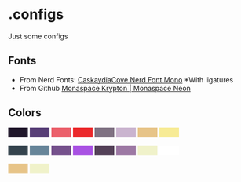 # .configs

Just some configs

## Fonts

- From Nerd Fonts: [CaskaydiaCove Nerd Font Mono](https://www.nerdfonts.com/font-downloads#:~:text=Reserved%20Font%20Name%3A-,Cascadia%20Code,-%E2%80%A2%20Version%3A%202111.01) *With ligatures
- From Github [Monaspace Krypton | Monaspace Neon](https://github.com/githubnext/monaspace#monaspace)

## Colors

![Black](data:image/png;base64,iVBORw0KGgoAAAANSUhEUgAAACgAAAAUCAYAAAD/Rn+7AAAAAXNSR0IArs4c6QAAAEFJREFUSEtjVBDX/s8wiAHjqAMpjJ3REKQwABlGQ3A0BCkNAUr1j6bB0RCkNAQo1T+aBkdDkNIQoFT/aBoc9iEIAFhGG6kyXM+2AAAAAElFTkSuQmCC)
![Bright Black](data:image/png;base64,iVBORw0KGgoAAAANSUhEUgAAACgAAAAUCAYAAAD/Rn+7AAAAAXNSR0IArs4c6QAAAEFJREFUSEtjjLAv/88wiAHjqAMpjJ3REKQwABlGQ3A0BCkNAUr1j6bB0RCkNAQo1T+aBkdDkNIQoFT/aBoc9iEIAP0WKRl/9WV/AAAAAElFTkSuQmCC)
![Red](data:image/png;base64,iVBORw0KGgoAAAANSUhEUgAAACgAAAAUCAYAAAD/Rn+7AAAAAXNSR0IArs4c6QAAAEBJREFUSEvt0rENADAIA0G8KX1GzxBhiG9Q9PSW0Nm5fV4tvvggbEdBCFgKKkgFaN4NKkgFaN4NKkgFaN4Nfi84oCs2OdCaj58AAAAASUVORK5CYII=)
![Bright Red](data:image/png;base64,iVBORw0KGgoAAAANSUhEUgAAACgAAAAUCAYAAAD/Rn+7AAAAAXNSR0IArs4c6QAAAEFJREFUSEtjfK2p859hEAPGUQdSGDujIUhhADKMhuBoCFIaApTqH02DoyFIaQhQqn80DY6GIKUhQKn+0TQ47EMQANOoLQFIvEvgAAAAAElFTkSuQmCC)
![Green](data:image/png;base64,iVBORw0KGgoAAAANSUhEUgAAACgAAAAUCAYAAAD/Rn+7AAAAAXNSR0IArs4c6QAAAEBJREFUSEvt0sEJADAIQ1GzshMUOngd4l+kfO8BeUlO31eLLz4I21EQApaCClIBmneDClIBmneDClIBmneD3wsOFZYxJRwmNt4AAAAASUVORK5CYII=)
![Bright Green](data:image/png;base64,iVBORw0KGgoAAAANSUhEUgAAACgAAAAUCAYAAAD/Rn+7AAAAAXNSR0IArs4c6QAAAEFJREFUSEtjPLXl/H+GQQwYRx1IYeyMhiCFAcgwGoKjIUhpCFCqfzQNjoYgpSFAqf7RNDgagpSGAKX6R9PgsA9BAGlfQgUTNEKaAAAAAElFTkSuQmCC)
![Yellow](data:image/png;base64,iVBORw0KGgoAAAANSUhEUgAAACgAAAAUCAYAAAD/Rn+7AAAAAXNSR0IArs4c6QAAAEFJREFUSEtjfH6k4z/DIAaMow6kMHZGQ5DCAGQYDcHREKQ0BCjVP5oGR0OQ0hCgVP9oGhwNQUpDgFL9o2lw2IcgAAqoP/39mECuAAAAAElFTkSuQmCC)
![Bright Yellow](data:image/png;base64,iVBORw0KGgoAAAANSUhEUgAAACgAAAAUCAYAAAD/Rn+7AAAAAXNSR0IArs4c6QAAAEFJREFUSEtj/P566n+GQQwYRx1IYeyMhiCFAcgwGoKjIUhpCFCqfzQNjoYgpSFAqf7RNDgagpSGAKX6R9PgsA9BABcZRU1O0t/IAAAAAElFTkSuQmCC)

![Blue](data:image/png;base64,iVBORw0KGgoAAAANSUhEUgAAACgAAAAUCAYAAAD/Rn+7AAAAAXNSR0IArs4c6QAAAEFJREFUSEtjNHH2/c8wiAHjqAMpjJ3REKQwABlGQ3A0BCkNAUr1j6bB0RCkNAQo1T+aBkdDkNIQoFT/aBoc9iEIANmwI1FzoNIQAAAAAElFTkSuQmCC)
![Bright Blue](data:image/png;base64,iVBORw0KGgoAAAANSUhEUgAAACgAAAAUCAYAAAD/Rn+7AAAAAXNSR0IArs4c6QAAAEFJREFUSEtjTG+d+Z9hEAPGUQdSGDujIUhhADKMhuBoCFIaApTqH02DoyFIaQhQqn80DY6GIKUhQKn+0TQ47EMQAFECMmUNHbo4AAAAAElFTkSuQmCC)
![Purple](data:image/png;base64,iVBORw0KGgoAAAANSUhEUgAAACgAAAAUCAYAAAD/Rn+7AAAAAXNSR0IArs4c6QAAAEFJREFUSEtjLA3s+c8wiAHjqAMpjJ3REKQwABlGQ3A0BCkNAUr1j6bB0RCkNAQo1T+aBkdDkNIQoFT/aBoc9iEIAAn6LmmhfQ2RAAAAAElFTkSuQmCC)
![Bright Purple](data:image/png;base64,iVBORw0KGgoAAAANSUhEUgAAACgAAAAUCAYAAAD/Rn+7AAAAAXNSR0IArs4c6QAAAEFJREFUSEtjXBn0+D/DIAaMow6kMHZGQ5DCAGQYDcHREKQ0BCjVP5oGR0OQ0hCgVP9oGhwNQUpDgFL9o2lw2IcgAC9uOVl/GNQlAAAAAElFTkSuQmCC)
![Cyan](data:image/png;base64,iVBORw0KGgoAAAANSUhEUgAAACgAAAAUCAYAAAD/Rn+7AAAAAXNSR0IArs4c6QAAAEFJREFUSEtjDHGM+M8wiAHjqAMpjJ3REKQwABlGQ3A0BCkNAUr1j6bB0RCkNAQo1T+aBkdDkNIQoFT/aBoc9iEIAP0JJoU39eSOAAAAAElFTkSuQmCC)
![Bright Cyan](data:image/png;base64,iVBORw0KGgoAAAANSUhEUgAAACgAAAAUCAYAAAD/Rn+7AAAAAXNSR0IArs4c6QAAAEBJREFUSEvt0rENADAIA0E8NsOky55hiG9Q9PSW0Nk5fV8tvvggbEdBCFgKKkgFaN4NKkgFaN4NKkgFaN4Nfi84pWU2iauNF/sAAAAASUVORK5CYII=)
![White](data:image/png;base64,iVBORw0KGgoAAAANSUhEUgAAACgAAAAUCAYAAAD/Rn+7AAAAAXNSR0IArs4c6QAAAEFJREFUSEtj/PDp1H+GQQwYRx1IYeyMhiCFAcgwGoKjIUhpCFCqfzQNjoYgpSFAqf7RNDgagpSGAKX6R9PgsA9BAGNwSXGR+ds/AAAAAElFTkSuQmCC)
![Bright White](data:image/png;base64,iVBORw0KGgoAAAANSUhEUgAAACgAAAAUCAYAAAD/Rn+7AAAAAXNSR0IArs4c6QAAADxJREFUSEvt0rENAAAIAkHZf2gc4htj3p7EHKRt5/DFB2E7CkLAUVBBKkDzblBBKkDzblBBKkDzbvC94AIf+E/FBbQWjQAAAABJRU5ErkJggg==)

![Foreground](data:image/png;base64,iVBORw0KGgoAAAANSUhEUgAAACgAAAAUCAYAAAD/Rn+7AAAAAXNSR0IArs4c6QAAAEFJREFUSEtjfH6k4z/DIAaMow6kMHZGQ5DCAGQYDcHREKQ0BCjVP5oGR0OQ0hCgVP9oGhwNQUpDgFL9o2lw2IcgAAqoP/39mECuAAAAAElFTkSuQmCC)
![Cursor](data:image/png;base64,iVBORw0KGgoAAAANSUhEUgAAACgAAAAUCAYAAAD/Rn+7AAAAAXNSR0IArs4c6QAAAEFJREFUSEtj/PDp1H+GQQwYRx1IYeyMhiCFAcgwGoKjIUhpCFCqfzQNjoYgpSFAqf7RNDgagpSGAKX6R9PgsA9BAGNwSXGR+ds/AAAAAElFTkSuQmCC)